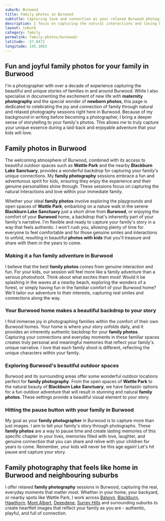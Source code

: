 ```yaml
---
suburb: Burwood
title: Family photos in Burwood
subtitle: Capturing love and connection as your relaxed Burwood photographer
description: I focus on capturing the natural interactions and loving bonds that make your family special, whether in the comfort of your Burwood home or exploring the local scenery.
layout: suburb
category: family
permalink: family-photos/burwood/
latitude: -37.8472
longitude: 145.1083
---
```


## Fun and joyful family photos for your family in Burwood

I'm a photographer with over a decade of experience capturing the beautiful and unique stories of families in and around Burwood. While I also specialise in documenting the excitement of new life with **maternity photography** and the special wonder of **newborn photos**, this page is dedicated to celebrating the joy and connection of family through natural and relaxed photography sessions right here in Burwood. Because of my background in writing before becoming a photographer, I bring a deeper sense of storytelling to your family's photos. This allows me to truly capture your unique essence during a laid-back and enjoyable adventure that your kids will love.

## Family photos in Burwood

The welcoming atmosphere of Burwood, combined with its access to beautiful outdoor spaces such as **Wattle Park** and the nearby **Blackburn Lake Sanctuary**, provides a wonderful backdrop for capturing your family's unique connections. My **family photography** sessions embrace a fun and adventurous spirit for kids, ensuring they enjoy the experience and their genuine personalities shine through. These sessions focus on capturing the natural interactions and love within your immediate family.

Whether your ideal **family photos** involve exploring the playgrounds and open spaces of **Wattle Park**, embarking on a nature walk in the serene **Blackburn Lake Sanctuary** just a short drive from **Burwood**, or enjoying the comfort of your **Burwood** home, a backdrop that's inherently part of your family's narrative. I'm flexible and ready to capture your family's story in a way that feels authentic. I won't rush you, allowing plenty of time for everyone to feel comfortable and for those genuine smiles and interactions to unfold, resulting in beautiful **photos with kids** that you'll treasure and share with them in the years to come.

### Making it a fun family adventure in Burwood

I believe that the best **family photos** comes from genuine interaction and fun. For your kids, our session will feel more like a family adventure than a serious photoshoot. Think about what excites them most! Would it be splashing in the waves at a nearby beach, exploring the wonders of a forest, or simply having fun in the familiar comfort of your Burwood home? We'll tailor our adventure to their interests, capturing real smiles and connections along the way.

### Your Burwood home makes a beautiful backdrop to your story

I find immense joy in photographing families within the comfort of their own Burwood homes. Your home is where your story unfolds daily, and it provides an inherently authentic backdrop for your **family photos**. Capturing your connections and everyday moments in these familiar spaces creates truly personal and meaningful memories that reflect your family's unique narrative. I love that each family shoot is different, reflecting the unique characters within your family.

### Exploring Burwood's beautiful outdoor spaces

Burwood and its surrounding areas offer some wonderful outdoor locations perfect for **family photography**. From the open spaces of **Wattle Park** to the natural beauty of **Blackburn Lake Sanctuary**, we have fantastic options for a fun outdoor adventure that will result in stunning and natural **family photos**. These settings provide a beautiful visual element to your story.

### Hitting the pause button with your family in Burwood

My goal as your **family photographer** in Burwood is to capture more than just images. I aim to tell your family's story through photographs. These **family photos** are a way to pause time and create lasting memories of this specific chapter in your lives, memories filled with love, laughter, and genuine connection that you can share and relive with your children for years to come. Remember, your kids will never be this age again! Let's hit pause and capture your story.

## Family photography that feels like home in Burwood and neighbouring suburbs

I offer relaxed **family photography** sessions in Burwood, capturing the real, everyday moments that matter most. Whether in your home, your backyard, or nearby spots like Wattle Park, I work across [Balwyn](/family-photos/balwyn/), [Blackburn](/family-photos/blackburn/), [Hawthorn](/family-photos/hawthorn/), [Mont Albert](/family-photos/mont-albert/), [Deepdene](/family-photos/deepdene/), [Surrey Hills](/family-photos/surrey-hills/) and surrounding suburbs to create heartfelt images that reflect your family as you are - authentic, playful, and full of connection.
